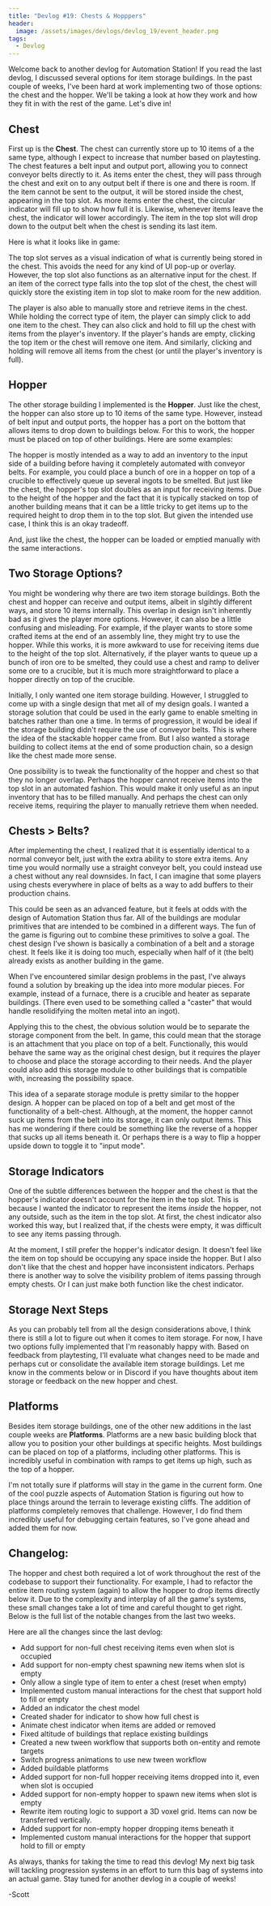 ```yaml
---
title: "Devlog #19: Chests & Hopppers"
header: 
  image: /assets/images/devlogs/devlog_19/event_header.png
tags:
  - Devlog
---
```


Welcome back to another devlog for Automation Station! If you read the last devlog, I discussed several options for item storage buildings. In the past couple of weeks, I've been hard at work implementing two of those options: the chest and the hopper. We'll be taking a look at how they work and how they fit in with the rest of the game. Let's dive in!

## Chest

First up is the **Chest**. The chest can currently store up to 10 items of a the same type, although I expect to increase that number based on playtesting. The chest features a belt input and output port, allowing you to connect conveyor belts directly to it. As items enter the chest, they will pass through the chest and exit on to any output belt if there is one and there is room. If the item cannot be sent to the output, it will be stored inside the chest, appearing in the top slot. As more items enter the chest, the circular indicator will fill up to show how full it is. Likewise, whenever items leave the chest, the indicator will lower accordingly. The item in the top slot will drop down to the output belt when the chest is sending its last item.

Here is what it looks like in game:

<!-- gif of chest -->

The top slot serves as a visual indication of what is currently being stored in the chest. This avoids the need for any kind of UI pop-up or overlay. However, the top slot also functions as an alternative input for the chest. If an item of the correct type falls into the top slot of the chest, the chest will quickly store the existing item in top slot to make room for the new addition.

<!-- gif of chest top slot -->

The player is also able to manually store and retrieve items in the chest. While holding the correct type of item, the player can simply click to add one item to the chest. They can also click and hold to fill up the chest with items from the player's inventory. If the player's hands are empty, clicking the top item or the chest will remove one item. And similarly, clicking and holding will remove all items from the chest (or until the player's inventory is full). 

<!-- gif of chest manual interactions -->

## Hopper

The other storage building I implemented is the **Hopper**. Just like the chest, the hopper can also store up to 10 items of the same type. However, instead of belt input and output ports, the hopper has a port on the bottom that allows items to drop down to buildings below. For this to work, the hopper must be placed on top of other buildings. Here are some examples:

<!-- gif of hopper dropping -->

The hopper is mostly intended as a way to add an inventory to the input side of a building before having it completely automated with conveyor belts. For example, you could place a bunch of ore in a hopper on top of a crucible to effectively queue up several ingots to be smelted. But just like the chest, the hopper's top slot doubles as an input for receiving items. Due to the height of the hopper and the fact that it is typically stacked on top of another building means that it can be a little tricky to get items up to the required height to drop them in to the top slot. But given the intended use case, I think this is an okay tradeoff.

<!-- gif of hopper top loading -->

And, just like the chest, the hopper can be loaded or emptied manually with the same interactions.

<!-- gif of hopper manual interactions -->

## Two Storage Options?

<!-- pic of chest ~= hopper -->

You might be wondering why there are two item storage buildings. Both the chest and hopper can receive and output items, albeit in slgihtly different ways, and store 10 items internally. This overlap in design isn't inherently bad as it gives the player more options. However, it can also be a little confusing and misleading. For example, if the player wants to store some crafted items at the end of an assembly line, they might try to use the hopper. While this works, it is more awkward to use for receiving items due to the height of the top slot. Alternatively, if the player wants to queue up a bunch of iron ore to be smelted, they could use a chest and ramp to deliver some ore to a crucible, but it is much more straightforward to place a hopper directly on top of the crucible.

Initially, I only wanted one item storage building. However, I struggled to come up with a single design that met all of my design goals. I wanted a storage solution that could be used in the early game to enable smelting in batches rather than one a time. In terms of progression, it would be ideal if the storage building didn't require the use of conveyor belts. This is where the idea of the stackable hopper came from. But I also wanted a storage building to collect items at the end of some production chain, so a design like the chest made more sense.

One possibility is to tweak the functionality of the hopper and chest so that they no longer overlap. Perhaps the hopper cannot receive items into the top slot in an automated fashion. This would make it only useful as an input inventory that has to be filled manually. And perhaps the chest can only receive items, requiring the player to manually retrieve them when needed. 

## Chests > Belts?

<!-- pic of chest = belt + crate -->

After implementing the chest, I realized that it is essentially identical to a normal conveyor belt, just with the extra ability to store extra items. Any time you would normally use a straight conveyor belt, you could instead use a chest without any real downsides. In fact, I can imagine that some players using chests everywhere in place of belts as a way to add buffers to their production chains. 

This could be seen as an advanced feature, but it feels at odds with the design of Automation Station thus far. All of the buildings are modular primitives that are intended to be combined in a different ways. The fun of the game is figuring out to combine these primitives to solve a goal. The chest design I've shown is basically a combination of a belt and a storage chest. It feels like it is doing too much, especially when half of it (the belt) already exists as another building in the game. 

When I've encountered similar design problems in the past, I've always found a solution by breaking up the idea into more modular pieces. For example, instead of a furnace, there is a crucible and heater as separate buildings. (There even used to be something called a "caster" that would handle resolidifying the molten metal into an ingot). 

Applying this to the chest, the obvious solution would be to separate the storage component from the belt. In game, this could mean that the storage is an attachment that you place on top of a belt. Functionally, this would behave the same way as the original chest design, but it requires the player to choose and place the storage according to their needs. And the player could also add this storage module to other buildings that is compatible with, increasing the possibility space.

This idea of a separate storage module is pretty similar to the hopper design. A hopper can be placed on top of a belt and get most of the functionality of a belt-chest. Although, at the moment, the hopper cannot suck up items from the belt into its storage, it can only output items. This has me wondering if there could be something like the reverse of a hopper that sucks up all items beneath it. Or perhaps there is a way to flip a hopper upside down to toggle it to "input mode". 

## Storage Indicators

<!-- gif of indicators -->

One of the subtle differences between the hopper and the chest is that the hopper's indicator doesn't account for the item in the top slot. This is because I wanted the indicator to represent the items *inside* the hopper, not any outside, such as the item in the top slot. At first, the chest indicator also worked this way, but I realized that, if the chests were empty, it was difficult to see any items passing through. 

At the moment, I still prefer the hopper's indicator design. It doesn't feel like the item on top should be occupying any space inside the hopper. But I also don't like that the chest and hopper have inconsistent indicators. Perhaps there is another way to solve the visibility problem of items passing through empty chests. Or I can just make both function like the chest indicator. 

## Storage Next Steps

As you can probably tell from all the design considerations above, I think there is still a lot to figure out when it comes to item storage. For now, I have two options fully implemented that I'm reasonably happy with. Based on feedback from playtesting, I'll evaluate what changes need to be made and perhaps cut or consolidate the available item storage buildings. Let me know in the comments below or in Discord if you have thoughts about item storage or feedback on the new hopper and chest.

## Platforms

Besides item storage buildings, one of the other new additions in the last couple weeks are **Platforms**. Platforms are a new basic building block that allow you to position your other buildings at specific heights. Most buildings can be placed on top of a platforms, including other platforms. This is incredibly useful in combination with ramps to get items up high, such as the top of a hopper.

<!-- gif of platform to hopper -->

I'm not totally sure if platforms will stay in the game in the current form. One of the cool puzzle aspects of Automation Station is figuring out how to place things around the terrain to leverage existing cliffs. The addition of platforms completely removes that challenge. However, I do find them incredibly useful for debugging certain features, so I've gone ahead and added them for now. 

## Changelog:

The hopper and chest both required a lot of work throughout the rest of the codebase to support their functionality. For example, I had to refactor the entire item routing system (again) to allow the hopper to drop items directly below it. Due to the complexity and interplay of all the game's systems, these small changes take a lot of time and careful thought to get right. Below is the full list of the notable changes from the last two weeks.

Here are all the changes since the last devlog:
- Add support for non-full chest receiving items even when slot is occupied
- Add support for non-empty chest spawning new items when slot is empty
- Only allow a single type of item to enter a chest (reset when empty)
- Implemented custom manual interactions for the chest that support hold to fill or empty
- Added an indicator the chest model
- Created shader for indicator to show how full chest is
- Animate chest indicator when items are added or removed
- Fixed altitude of buildings that replace existing buildings
- Created a new tween workflow that supports both on-entity and remote targets
- Switch progress animations to use new tween workflow
- Added buildable platforms
- Added support for non-full hopper receiving items dropped into it, even when slot is occupied
- Added support for non-empty hopper to spawn new items when slot is empty
- Rewrite item routing logic to support a 3D voxel grid. Items can now be transferred vertically.
- Added support for non-empty hopper dropping items beneath it
- Implemented custom manual interactions for the hopper that support hold to fill or empty

As always, thanks for taking the time to read this devlog! My next big task will tackling progression systems in an effort to turn this bag of systems into an actual game. Stay tuned for another devlog in a couple of weeks!

-Scott